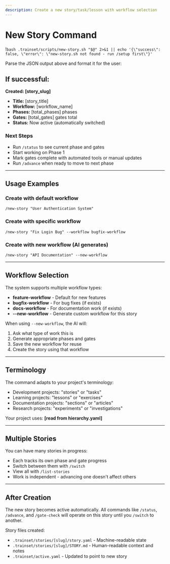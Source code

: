 ```yaml
---
description: Create a new story/task/lesson with workflow selection
---
```


# New Story Command

!`bash .trainset/scripts/new-story.sh "$@" 2>&1 || echo '{\"success\": false, \"error\": \"new-story.sh not found - run /setup first\"}'`

Parse the JSON output above and format it for the user:

## If successful:

**Created: [story_slug]**

- **Title:** [story_title]
- **Workflow:** [workflow_name]
- **Phases:** [total_phases] phases
- **Gates:** [total_gates] gates total
- **Status:** Now active (automatically switched)

### Next Steps
- Run `/status` to see current phase and gates
- Start working on Phase 1
- Mark gates complete with automated tools or manual updates
- Run `/advance` when ready to move to next phase

---

## Usage Examples

### Create with default workflow
```
/new-story "User Authentication System"
```

### Create with specific workflow
```
/new-story "Fix Login Bug" --workflow bugfix-workflow
```

### Create with new workflow (AI generates)
```
/new-story "API Documentation" --new-workflow
```

---

## Workflow Selection

The system supports multiple workflow types:

- **feature-workflow** - Default for new features
- **bugfix-workflow** - For bug fixes (if exists)
- **docs-workflow** - For documentation work (if exists)
- **--new-workflow** - Generate custom workflow for this story

When using `--new-workflow`, the AI will:
1. Ask what type of work this is
2. Generate appropriate phases and gates
3. Save the new workflow for reuse
4. Create the story using that workflow

---

## Terminology

The command adapts to your project's terminology:
- Development projects: "stories" or "tasks"
- Learning projects: "lessons" or "exercises"
- Documentation projects: "sections" or "articles"
- Research projects: "experiments" or "investigations"

Your project uses: **[read from hierarchy.yaml]**

---

## Multiple Stories

You can have many stories in progress:
- Each tracks its own phase and gate progress
- Switch between them with `/switch`
- View all with `/list-stories`
- Work is independent - advancing one doesn't affect others

---

## After Creation

The new story becomes active automatically. All commands like `/status`, `/advance`, and `/gate-check` will operate on this story until you `/switch` to another.

Story files created:
- `.trainset/stories/[slug]/story.yaml` - Machine-readable state
- `.trainset/stories/[slug]/STORY.md` - Human-readable context and notes
- `.trainset/active.yaml` - Updated to point to new story
